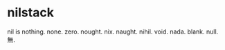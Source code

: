 nilstack
========

nil is nothing. none. zero. nought. nix. naught. nihil. void. nada. blank. null. 無. 
